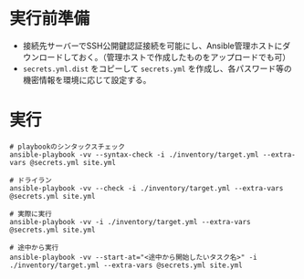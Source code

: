 # 実行前準備

- 接続先サーバーでSSH公開鍵認証接続を可能にし、Ansible管理ホストにダウンロードしておく。（管理ホストで作成したものをアップロードでも可）
- `secrets.yml.dist` をコピーして `secrets.yml` を作成し、各パスワード等の機密情報を環境に応じて設定する。

# 実行

```
# playbookのシンタックスチェック
ansible-playbook -vv --syntax-check -i ./inventory/target.yml --extra-vars @secrets.yml site.yml

# ドライラン
ansible-playbook -vv --check -i ./inventory/target.yml --extra-vars @secrets.yml site.yml

# 実際に実行
ansible-playbook -vv -i ./inventory/target.yml --extra-vars @secrets.yml site.yml

# 途中から実行
ansible-playbook -vv --start-at="<途中から開始したいタスク名>" -i ./inventory/target.yml --extra-vars @secrets.yml site.yml
```
